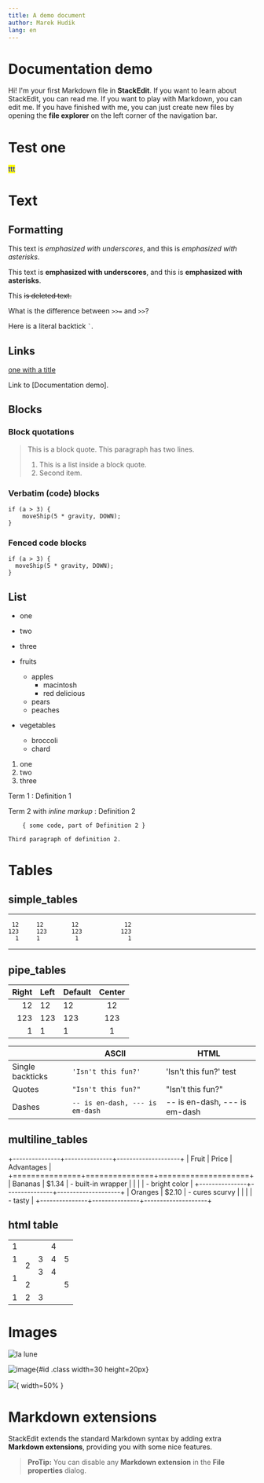 ```yaml
---
title: A demo document
author: Marek Hudik
lang: en
---
```

# Documentation demo

Hi! I'm your first Markdown file in **StackEdit**. If you want to learn about StackEdit, you can read me. If you want to play with Markdown, you can edit me. If you have finished with me, you can just create new files by opening the **file explorer** on the left corner of the navigation bar.

# Test one
<span style="color: blue; background: yellow">
ttt
</span>

# Text

## Formatting
This text is _emphasized with underscores_, and this is *emphasized with asterisks*.

This text is __emphasized with underscores__, and this is **emphasized with asterisks**.

This ~~is deleted text.~~

What is the difference between `>>=` and `>>`?

Here is a literal backtick `` ` ``.



## Links
[one with a title](http://fsf.org "click here for a good time!")

Link to [Documentation demo].

## Blocks
### Block quotations

> This is a block quote. This
> paragraph has two lines.
>
> 1. This is a list inside a block quote.
> 2. Second item.

### Verbatim (code) blocks
    if (a > 3) {
        moveShip(5 * gravity, DOWN);
    }

### Fenced code blocks
~~~~~~~
if (a > 3) {
  moveShip(5 * gravity, DOWN);
}
~~~~~~~

## List
* one
* two
* three

* fruits
    * apples
        * macintosh
        * red delicious
    - pears
    - peaches
* vegetables
    * broccoli
    + chard

1.  one
1.  two
1.  three


Term 1
:   Definition 1

Term 2 with *inline markup*
:   Definition 2

        { some code, part of Definition 2 }

    Third paragraph of definition 2.

# Tables
## simple_tables
-------     ------ ----------   -------
     12     12        12             12
    123     123       123           123
      1     1          1              1
-------     ------ ----------   -------

## pipe_tables

| Right | Left | Default | Center |
|------:|:-----|---------|:------:|
|   12  |  12  |    12   |    12  |
|  123  |  123 |   123   |   123  |
|    1  |    1 |     1   |     1  |

|                  | ASCII                           | HTML                          |
|------------------|---------------------------------|-------------------------------|
| Single backticks | `'Isn't this fun?'`             | 'Isn't this fun?'    test     |
| Quotes           | `"Isn't this fun?"`             | "Isn't this fun?"             |
| Dashes           | `-- is en-dash, --- is em-dash` | -- is en-dash, --- is em-dash |

## multiline_tables

+---------------+---------------+--------------------+
| Fruit         | Price         | Advantages         |
+===============+===============+====================+
| Bananas       | $1.34         | - built-in wrapper |
|               |               | - bright color     |
+---------------+---------------+--------------------+
| Oranges       | $2.10         | - cures scurvy     |
|               |               | - tasty            |
+---------------+---------------+--------------------+

## html table

<table>
<tr>
    <td colspan="3">1</td>
    <td>4</td>
    <td rowspan="3">5</td>
</tr>
<tr>
    <td>1</td>
    <td rowspan="2">2</td>
    <td>3</td>
    <td>4</td>
</tr>
<tr>
    <td rowspan="2">1</td>
    <td>3</td>
    <td>4</td>
</tr>
<tr>
    <td colspan="3">2</td>
    <td>5</td>
</tr>
<tr>
    <td>1</td>
    <td>2</td>
    <td colspan="3">3</td>
</tr>
</table>


# Images
![la lune](image/Buddy-Christ.jpg "Voyage to the moon")

![image](image/Buddy-Christ.jpg){#id .class width=30 height=20px}

![](image/Buddy-Christ.jpg){ width=50% }

# Markdown extensions

StackEdit extends the standard Markdown syntax by adding extra **Markdown extensions**, providing you with some nice features.

> **ProTip:** You can disable any **Markdown extension** in the **File properties** dialog.
